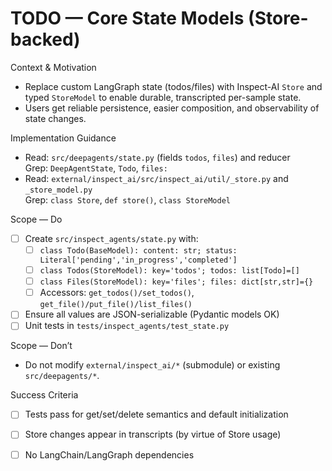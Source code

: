 # TODO — Core State Models (Store-backed)

Context & Motivation
- Replace custom LangGraph state (todos/files) with Inspect-AI `Store` and typed `StoreModel` to enable durable, transcripted per-sample state.
- Users get reliable persistence, easier composition, and observability of state changes.

Implementation Guidance
- Read: `src/deepagents/state.py` (fields `todos`, `files`) and reducer  
  Grep: `DeepAgentState`, `Todo`, `files:`  
- Read: `external/inspect_ai/src/inspect_ai/util/_store.py` and `_store_model.py`  
  Grep: `class Store`, `def store()`, `class StoreModel`

Scope — Do
- [ ] Create `src/inspect_agents/state.py` with:
  - [ ] `class Todo(BaseModel): content: str; status: Literal['pending','in_progress','completed']`
  - [ ] `class Todos(StoreModel): key='todos'; todos: list[Todo]=[]`
  - [ ] `class Files(StoreModel): key='files'; files: dict[str,str]={}`
  - [ ] Accessors: `get_todos()/set_todos()`, `get_file()/put_file()/list_files()`
- [ ] Ensure all values are JSON-serializable (Pydantic models OK)
- [ ] Unit tests in `tests/inspect_agents/test_state.py`

Scope — Don’t
- Do not modify `external/inspect_ai/*` (submodule) or existing `src/deepagents/*`.

Success Criteria
- [ ] Tests pass for get/set/delete semantics and default initialization
- [ ] Store changes appear in transcripts (by virtue of Store usage)
- [ ] No LangChain/LangGraph dependencies

